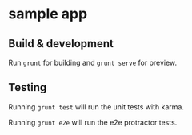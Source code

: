 # sample app


## Build & development

Run `grunt` for building and `grunt serve` for preview.

## Testing

Running `grunt test` will run the unit tests with karma.

Running `grunt e2e` will run the e2e protractor tests.
